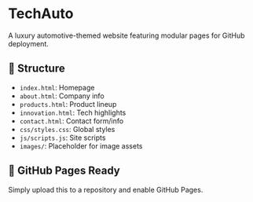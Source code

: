 # TechAuto

A luxury automotive-themed website featuring modular pages for GitHub deployment.

## 📁 Structure
- `index.html`: Homepage
- `about.html`: Company info
- `products.html`: Product lineup
- `innovation.html`: Tech highlights
- `contact.html`: Contact form/info
- `css/styles.css`: Global styles
- `js/scripts.js`: Site scripts
- `images/`: Placeholder for image assets

## 🚀 GitHub Pages Ready
Simply upload this to a repository and enable GitHub Pages.

